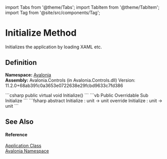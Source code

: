 import Tabs from '@theme/Tabs'; 
import TabItem from '@theme/TabItem'; 
import Tag from '@site/src/components/Tag'; 

# Initialize Method


Initializes the application by loading XAML etc.



## Definition
**Namespace:** <a href="N_Avalonia">Avalonia</a>  
**Assembly:** Avalonia.Controls (in Avalonia.Controls.dll) Version: 11.2.0+68ab391c0a3653e0722638e29fcbd9633c7fd386

<Tabs groupId="api-code-preview">
<TabItem value="csharp" label="C#">
```csharp
public virtual void Initialize()
```
</TabItem>
<TabItem value="vb" label="VB">
```vb
Public Overridable Sub Initialize
```
</TabItem>
<TabItem value="fsharp" label="F#">
```fsharp
abstract Initialize : unit -> unit 
override Initialize : unit -> unit 
```
</TabItem>
</Tabs>



## See Also


#### Reference
<a href="T_Avalonia_Application">Application Class</a>  
<a href="N_Avalonia">Avalonia Namespace</a>  
